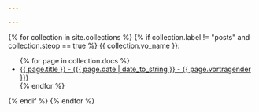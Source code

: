 ```yaml
---

---
```


{% for collection in site.collections %}
  {% if collection.label != "posts" and collection.steop == true %}
  {{ collection.vo_name }}:
  <ul>
    {% for page in collection.docs %}
      <li><a href="{{ page.url | relative_url }}">{{ page.title }} - ({{ page.date | date_to_string }} - {{ page.vortragender }})</a></li>
    {% endfor %}
  </ul>
  {% endif %}
{% endfor %}
